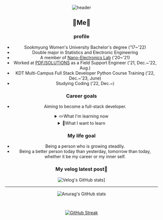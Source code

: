 <center>
  
![header](https://capsule-render.vercel.app/api?type=waving&color=gradient&customColorList=&height=150&animation=fadeIn&section=footer&fontsize=1&text=💻☕📖&fontAlign=70) 

## 🍒Me🍒
### profile
- Sookmyung Women's University Bachelor's degree ('17~'22)
- Double major in Statistics and Electronic Engineering
- A member of [Nano-Electronics Lab](https://kimeesookmyung.wixsite.com/kimgroup) ('20~'21)
- Worked at [PDF/SOLUTIONS](https://www.pdf.com/) as a Field Support Engineer ('21, Dec.~'22, Aug.)
- KDT Multi-Campus Full Stack Developer Python Course Training ('22, Dec.~'23, June)
- Studying Coding ('22, Dec.~)

### Career goals
- Aiming to become a full-stack developer.

<details>
  <summary>
    ✏️What I'm learning now
  </summary>
  
  ![HTML5](https://img.shields.io/badge/HTML5-E34F26?style=for-the-badge&logo=html5&logoColor=white)
  ![CSS3](https://img.shields.io/badge/CSS3-1572B6?style=for-the-badge&logo=css3&logoColor=white)
  ![JS](https://img.shields.io/badge/JavaScript-F7DF1E?style=for-the-badge&logo=JavaScript&logoColor=white)
  ![pyhon](https://img.shields.io/badge/Python-14354C?style=for-the-badge&logo=python&logoColor=white)
  ![markdown](https://img.shields.io/badge/Markdown-000000?style=for-the-badge&logo=markdown&logoColor=white)
  ![mysql](https://img.shields.io/badge/MySQL-00000F?style=for-the-badge&logo=mysql&logoColor=white)
  ![mysql](https://img.shields.io/badge/MySQL-005C84?style=for-the-badge&logo=mysql&logoColor=white)
  ![R](https://img.shields.io/badge/R-276DC3?style=for-the-badge&logo=r&logoColor=white)
</details>

<details>
  <summary>
   🚩What I want to learn
  </summary>
  
  ![django](https://img.shields.io/badge/Django-092E20?style=for-the-badge&logo=django&logoColor=white)
  ![react](https://img.shields.io/badge/React-20232A?style=for-the-badge&logo=react&logoColor=61DAFB)
  ![bootstrap](https://img.shields.io/badge/Bootstrap-563D7C?style=for-the-badge&logo=bootstrap&logoColor=white)
  ![spring](https://img.shields.io/badge/Spring-6DB33F?style=for-the-badge&logo=spring&logoColor=white)
  ![mongodb](https://img.shields.io/badge/MongoDB-4EA94B?style=for-the-badge&logo=mongodb&logoColor=white)
  ![amazon_aws](https://img.shields.io/badge/Amazon_AWS-232F3E?style=for-the-badge&logo=amazon-aws&logoColor=white)
</details>


### My life goal
- Being a person who is growing steadily.
- Being a better person today than yesterday, tomorrow than today, whether it be my career or my inner self.


### My velog latest post📑

![Velog's GitHub stats](https://velog-readme-stats.vercel.app/api?name=gata96)]

---
![Anurag's GitHub stats](https://github-readme-stats.vercel.app/api?username=gata96&show_icons=true&theme=radical)

<br>

[![GitHub Streak](https://streak-stats.demolab.com?user=gata96&theme=radical)](https://git.io/streak-stats)

</center> 
